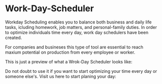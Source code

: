 # Work-Day-Scheduler
Workday Scheduling enables you to balance both business and daily life tasks, icluding homework, job matters, and personal-family duties. In order to optimize individuals time every day, work day schedulers have been created. 

For companies and busineses this type of tool are essential to reach maxium potential on production from every employee or worker.

This is just a preview of what a Wrok-Day Scheduler looks like:


Do not doubt to use it if you want to start optimizing your time every day or someone else's. Visit us here to start planing your day:
